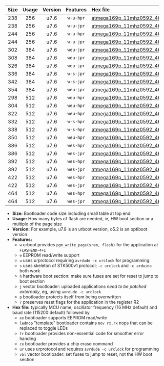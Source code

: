 |Size|Usage|Version|Features|Hex file|
|:-:|:-:|:-:|:-:|:--|
|238|256|u7.6|`w-u-hpr`|[atmega169p_11mhz0592_460800bps_ur.hex](https://raw.githubusercontent.com/stefanrueger/urboot/main/bootloaders/atmega169p/fcpu_11mhz0592/460800_bps/atmega169p_11mhz0592_460800bps_ur.hex)|
|238|256|u7.6|`w-u-jpr`|[atmega169p_11mhz0592_460800bps_ur_vbl.hex](https://raw.githubusercontent.com/stefanrueger/urboot/main/bootloaders/atmega169p/fcpu_11mhz0592/460800_bps/atmega169p_11mhz0592_460800bps_ur_vbl.hex)|
|244|256|u7.6|`w-u-hpr`|[atmega169p_11mhz0592_460800bps_lednop_ur.hex](https://raw.githubusercontent.com/stefanrueger/urboot/main/bootloaders/atmega169p/fcpu_11mhz0592/460800_bps/atmega169p_11mhz0592_460800bps_lednop_ur.hex)|
|244|256|u7.6|`w-u-jpr`|[atmega169p_11mhz0592_460800bps_lednop_ur_vbl.hex](https://raw.githubusercontent.com/stefanrueger/urboot/main/bootloaders/atmega169p/fcpu_11mhz0592/460800_bps/atmega169p_11mhz0592_460800bps_lednop_ur_vbl.hex)|
|302|384|u7.6|`weu-jpr`|[atmega169p_11mhz0592_460800bps_ee_ur_vbl.hex](https://raw.githubusercontent.com/stefanrueger/urboot/main/bootloaders/atmega169p/fcpu_11mhz0592/460800_bps/atmega169p_11mhz0592_460800bps_ee_ur_vbl.hex)|
|308|384|u7.6|`weu-jpr`|[atmega169p_11mhz0592_460800bps_ee_lednop_ur_vbl.hex](https://raw.githubusercontent.com/stefanrueger/urboot/main/bootloaders/atmega169p/fcpu_11mhz0592/460800_bps/atmega169p_11mhz0592_460800bps_ee_lednop_ur_vbl.hex)|
|326|384|u7.6|`weu-jpr`|[atmega169p_11mhz0592_460800bps_ee_lednop_fr_ur_vbl.hex](https://raw.githubusercontent.com/stefanrueger/urboot/main/bootloaders/atmega169p/fcpu_11mhz0592/460800_bps/atmega169p_11mhz0592_460800bps_ee_lednop_fr_ur_vbl.hex)|
|336|384|u7.6|`w-s-jpr`|[atmega169p_11mhz0592_460800bps_vbl.hex](https://raw.githubusercontent.com/stefanrueger/urboot/main/bootloaders/atmega169p/fcpu_11mhz0592/460800_bps/atmega169p_11mhz0592_460800bps_vbl.hex)|
|342|384|u7.6|`w-s-jpr`|[atmega169p_11mhz0592_460800bps_lednop_vbl.hex](https://raw.githubusercontent.com/stefanrueger/urboot/main/bootloaders/atmega169p/fcpu_11mhz0592/460800_bps/atmega169p_11mhz0592_460800bps_lednop_vbl.hex)|
|354|384|u7.6|`weu-jpr`|[atmega169p_11mhz0592_460800bps_ee_lednop_fr_ce_ur_vbl.hex](https://raw.githubusercontent.com/stefanrueger/urboot/main/bootloaders/atmega169p/fcpu_11mhz0592/460800_bps/atmega169p_11mhz0592_460800bps_ee_lednop_fr_ce_ur_vbl.hex)|
|298|512|u7.6|`weu-hpr`|[atmega169p_11mhz0592_460800bps_ee_ur.hex](https://raw.githubusercontent.com/stefanrueger/urboot/main/bootloaders/atmega169p/fcpu_11mhz0592/460800_bps/atmega169p_11mhz0592_460800bps_ee_ur.hex)|
|304|512|u7.6|`weu-hpr`|[atmega169p_11mhz0592_460800bps_ee_lednop_ur.hex](https://raw.githubusercontent.com/stefanrueger/urboot/main/bootloaders/atmega169p/fcpu_11mhz0592/460800_bps/atmega169p_11mhz0592_460800bps_ee_lednop_ur.hex)|
|322|512|u7.6|`weu-hpr`|[atmega169p_11mhz0592_460800bps_ee_lednop_fr_ur.hex](https://raw.githubusercontent.com/stefanrueger/urboot/main/bootloaders/atmega169p/fcpu_11mhz0592/460800_bps/atmega169p_11mhz0592_460800bps_ee_lednop_fr_ur.hex)|
|332|512|u7.6|`w-s-hpr`|[atmega169p_11mhz0592_460800bps.hex](https://raw.githubusercontent.com/stefanrueger/urboot/main/bootloaders/atmega169p/fcpu_11mhz0592/460800_bps/atmega169p_11mhz0592_460800bps.hex)|
|338|512|u7.6|`w-s-hpr`|[atmega169p_11mhz0592_460800bps_lednop.hex](https://raw.githubusercontent.com/stefanrueger/urboot/main/bootloaders/atmega169p/fcpu_11mhz0592/460800_bps/atmega169p_11mhz0592_460800bps_lednop.hex)|
|350|512|u7.6|`weu-hpr`|[atmega169p_11mhz0592_460800bps_ee_lednop_fr_ce_ur.hex](https://raw.githubusercontent.com/stefanrueger/urboot/main/bootloaders/atmega169p/fcpu_11mhz0592/460800_bps/atmega169p_11mhz0592_460800bps_ee_lednop_fr_ce_ur.hex)|
|386|512|u7.6|`wes-hpr`|[atmega169p_11mhz0592_460800bps_ee.hex](https://raw.githubusercontent.com/stefanrueger/urboot/main/bootloaders/atmega169p/fcpu_11mhz0592/460800_bps/atmega169p_11mhz0592_460800bps_ee.hex)|
|386|512|u7.6|`wes-jpr`|[atmega169p_11mhz0592_460800bps_ee_vbl.hex](https://raw.githubusercontent.com/stefanrueger/urboot/main/bootloaders/atmega169p/fcpu_11mhz0592/460800_bps/atmega169p_11mhz0592_460800bps_ee_vbl.hex)|
|392|512|u7.6|`wes-hpr`|[atmega169p_11mhz0592_460800bps_ee_lednop.hex](https://raw.githubusercontent.com/stefanrueger/urboot/main/bootloaders/atmega169p/fcpu_11mhz0592/460800_bps/atmega169p_11mhz0592_460800bps_ee_lednop.hex)|
|392|512|u7.6|`wes-jpr`|[atmega169p_11mhz0592_460800bps_ee_lednop_vbl.hex](https://raw.githubusercontent.com/stefanrueger/urboot/main/bootloaders/atmega169p/fcpu_11mhz0592/460800_bps/atmega169p_11mhz0592_460800bps_ee_lednop_vbl.hex)|
|422|512|u7.6|`wes-hpr`|[atmega169p_11mhz0592_460800bps_ee_lednop_fr.hex](https://raw.githubusercontent.com/stefanrueger/urboot/main/bootloaders/atmega169p/fcpu_11mhz0592/460800_bps/atmega169p_11mhz0592_460800bps_ee_lednop_fr.hex)|
|422|512|u7.6|`wes-jpr`|[atmega169p_11mhz0592_460800bps_ee_lednop_fr_vbl.hex](https://raw.githubusercontent.com/stefanrueger/urboot/main/bootloaders/atmega169p/fcpu_11mhz0592/460800_bps/atmega169p_11mhz0592_460800bps_ee_lednop_fr_vbl.hex)|
|464|512|u7.6|`wes-hpr`|[atmega169p_11mhz0592_460800bps_ee_lednop_fr_ce.hex](https://raw.githubusercontent.com/stefanrueger/urboot/main/bootloaders/atmega169p/fcpu_11mhz0592/460800_bps/atmega169p_11mhz0592_460800bps_ee_lednop_fr_ce.hex)|
|464|512|u7.6|`wes-jpr`|[atmega169p_11mhz0592_460800bps_ee_lednop_fr_ce_vbl.hex](https://raw.githubusercontent.com/stefanrueger/urboot/main/bootloaders/atmega169p/fcpu_11mhz0592/460800_bps/atmega169p_11mhz0592_460800bps_ee_lednop_fr_ce_vbl.hex)|

- **Size:** Bootloader code size including small table at top end
- **Usage:** How many bytes of flash are needed, ie, HW boot section or a multiple of the page size
- **Version:** For example, u7.6 is an urboot version, o5.2 is an optiboot version
- **Features:**
  + `w` urboot provides `pgm_write_page(sram, flash)` for the application at `FLASHEND-4+1`
  + `e` EEPROM read/write support
  + `u` uses urprotocol requiring `avrdude -c urclock` for programming
  + `s` uses skeleton of STK500v1 protocol; `-c urclock` and `-c arduino` both work
  + `h` hardware boot section: make sure fuses are set for reset to jump to boot section
  + `j` vector bootloader: uploaded applications *need to be patched externally*, eg, using `avrdude -c urclock`
  + `p` bootloader protects itself from being overwritten
  + `r` preserves reset flags for the application in the register R2
- **Hex file:** typically MCU name, oscillator frequency (16 MHz default) and baud rate (115200 default) followed by
  + `ee` bootloader supports EEPROM read/write
  + `lednop` "template" bootloader contains `mov rx,rx` nops that can be replaced to toggle LEDs
  + `fr` bootloader provides non-essential code for smoother error handing
  + `ce` bootloader provides a chip erase command
  + `ur` uses urprotocol and requires `avrdude -c urclock` for programming
  + `vbl` vector bootloader: set fuses to jump to reset, not the HW boot section
